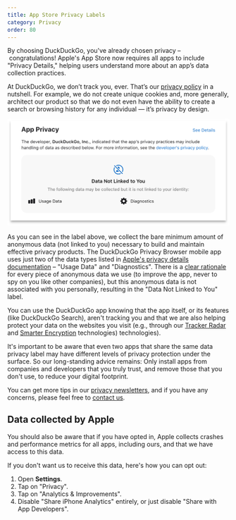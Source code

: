 ```yaml
---
title: App Store Privacy Labels
category: Privacy
order: 80
---
```


By choosing DuckDuckGo, you've already chosen privacy – congratulations! Apple's App Store now requires all apps to include "Privacy Details," helping users understand more about an app’s data collection practices.

At DuckDuckGo, we don’t track you, ever. That’s our [privacy policy](https://duckduckgo.com/privacy) in a nutshell. For example, we do not create unique cookies and, more generally, architect our product so that we do not even have the ability to create a search or browsing history for any individual — it’s privacy by design.

![Screenshot of the DuckDuckGo app privacy label.](/images/duckduckgo-privacy-label.png)

As you can see in the label above, we collect the bare minimum amount of anonymous data (not linked to you) necessary to build and maintain effective privacy products. The DuckDuckGo Privacy Browser mobile app uses just two of the data types listed in [Apple's privacy details documentation](https://developer.apple.com/app-store/app-privacy-details/) – "Usage Data" and "Diagnostics". There is a [clear rationale](https://help.duckduckgo.com/duckduckgo-help-pages/privacy/atb/) for every piece of anonymous data we use (to improve the app, never to spy on you like other companies), but this anonymous data is not associated with you personally, resulting in the "Data Not Linked to You" label.

You can use the DuckDuckGo app knowing that the app itself, or its features (like DuckDuckGo Search), aren't tracking you and that we are also helping protect your data on the websites you visit (e.g., through our [Tracker Radar](https://spreadprivacy.com/duckduckgo-tracker-radar/) and [Smarter Encryption](https://spreadprivacy.com/duckduckgo-smarter-encryption/) technologies) technologies).

It's important to be aware that even two apps that share the same data privacy label may have different levels of privacy protection under the surface. So our long-standing advice remains: Only install apps from companies and developers that you truly trust, and remove those that you don't use, to reduce your digital footprint.

You can get more tips in our [privacy newsletters](https://duckduckgo.com/newsletter), and if you have any concerns, please feel free to <a href="https://help.duckduckgo.com/duckduckgo-help-pages/company/contact-us/">contact us</a>.

## Data collected by Apple

You should also be aware that if you have opted in, Apple collects crashes and performance metrics for all apps, including ours, and that we have access to this data.

If you don't want us to receive this data, here's how you can opt out:

1. Open **Settings**.
1. Tap on "Privacy".
1. Tap on "Analytics & Improvements".
1. Disable "Share iPhone Analytics" entirely, or just disable "Share with App Developers".
